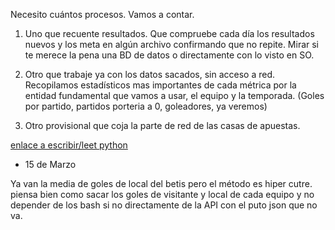 Necesito cuántos procesos. Vamos a contar.

1. Uno que recuente resultados. Que compruebe cada día los resultados nuevos y los meta en algún archivo confirmando que no repite. Mirar si te merece la pena una BD de datos o directamente con lo visto en SO. 

2. Otro que trabaje ya con los datos sacados, sin acceso a red. Recopilamos estadísticos mas importantes de cada métrica por la entidad fundamental que vamos a usar, el equipo y la temporada. (Goles por partido, partidos porteria a 0, goleadores, ya veremos)

3. Otro provisional que coja la parte de red de las casas de apuestas.

[enlace a escribir/leet python](https://realpython.com/read-write-files-python/)


- 15 de Marzo

Ya van la media de goles de local del betis pero el método es hiper cutre. piensa bien como sacar los goles de visitante y local de cada equipo y no depender de los bash si no directamente
de la API con el puto json que no va.